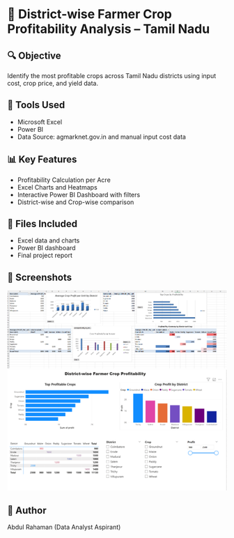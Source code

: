 # 🚜 District-wise Farmer Crop Profitability Analysis – Tamil Nadu

## 🔍 Objective
Identify the most profitable crops across Tamil Nadu districts using input cost, crop price, and yield data.

## 📁 Tools Used
- Microsoft Excel
- Power BI
- Data Source: agmarknet.gov.in and manual input cost data

## 📊 Key Features
- Profitability Calculation per Acre
- Excel Charts and Heatmaps
- Interactive Power BI Dashboard with filters
- District-wise and Crop-wise comparison

## 📎 Files Included
- Excel data and charts
- Power BI dashboard
- Final project report

## 📸 Screenshots
![Excel Charts](https://github.com/AbdulR1345/Farmer-Crop-Profitability-TN/blob/main/Farmer-Crop-Profitability-TN/visuals/excel%20charts.png?raw=true)
![Dashboard](https://github.com/AbdulR1345/Farmer-Crop-Profitability-TN/blob/main/Farmer-Crop-Profitability-TN/visuals/power%20BI%20dashboard.png?raw=true)

## 📌 Author
Abdul Rahaman (Data Analyst Aspirant)
